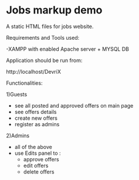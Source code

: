 # Jobs markup demo

A static HTML files for jobs website.

Requirements and Tools used:

-XAMPP with enabled Apache server + MYSQL DB

Application should be run from:

http://localhost/DevriX

Functionalities:

1)Guests
- see all posted and approved offers on main page
- see offers details
- create new offers
- register as admins

2)Admins
- all of the above
- use Edits panel to :
    - approve offers
    - edit offers
    - delete offers